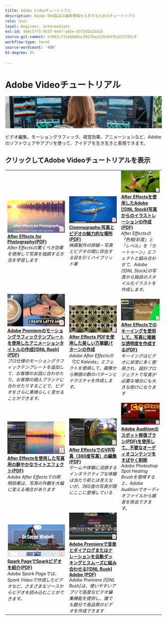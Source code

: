 ```yaml
---
title: Adobe Videoチュートリアル
description: Adobe DVA製品の最新情報を入手するためのチュートリアル
role: User
level: Beginner, Intermediate
exl-id: 4a0c57f5-053f-4e47-a42e-05f2d2a1bd15
source-git-commit: e3982cf31ebb0dac5927baa1352447b3222785c9
workflow-type: tm+mt
source-wordcount: '488'
ht-degree: 0%

---
```


# Adobe Videoチュートリアル

![クリエイティブクラウドのヒーローイメージ](../assets/CCEbanner-DVA.png)

ビデオ編集、モーショングラフィック、視覚効果、アニメーションなど、Adobeのソフトウェアやアプリを使って、アイデアを生き生きと表現できます。

## クリックしてAdobe Videoチュートリアルを表示

<table>
<tr>
 <td>
   <a href="assets/AfterEffectsforPhotography.pdf">
      <img alt="After Effects for Photography" src="assets/AfterEffectsforPhotography.jpg" />
   </a>
    <div>
   <a href="assets/AfterEffectsforPhotography.pdf"><strong>After Effects for Photography(PDF)</strong></a>
    </div>
    <em>After Effectsの驚くべき効果を使用して写真を強調する方法を学習します</em>
    <br>
  </td>
  <td>
   <a href="assets/CinemagraphsTheMesmerizingPlaceBetweenaPhotoandaVideo.pdf">
      <img alt="Cinemagraphs:写真とビデオの魅力的な場所" src="assets/CinemagraphsTheMesmerizingPlaceBetweenaPhotoandaVideo.jpg" />
   </a>
    <div>
   <a href="assets/CinemagraphsTheMesmerizingPlaceBetweenaPhotoandaVideo.pdf"><strong>Cinemagraphs:写真とビデオの魅力的な場所(PDF)</strong></a>
    </div>
    <em>映画製作の詳細 – 写真とビデオの間に存在する目を引くハイブリッド車</em>
    <br>
  </td>
  <td>
   <a href="assets/CreateanIllustrationfromanAdobeStockPhotowithAfterEffects.pdf">
      <img alt="After Effectsを使用したAdobe [!DNL Stock]写真からのイラストレーションの作成" src="assets/CreateanIllustrationfromanAdobeStockPhotowithAfterEffects.jpg" />
   </a>
    <div>
   <a href="assets/CreateanIllustrationfromanAdobeStockPhotowithAfterEffects.pdf"><strong>After Effectsを使用したAdobe [!DNL Stock]写真からのイラストレーションの作成(PDF)</strong></a>
    </div>
    <em>After Effectsの「色相/彩度」と「レベル」を「カートゥーン」エフェクトと組み合わせて、Adobe [!DNL Stock]の写真から独自のスタイル化イラストを作成します。</em>
    <br>
  </td>
</tr>
<tr>
 <td>
   <a href="assets/CreateAnimatedTitlesUsingMotionGraphicsTemplatesinAdobePremiereRush.pdf">
      <img alt="Adobe Premiere [!DNL Rush]のモーショングラフィックテンプレートを使用して、アニメーションタイトルを作成" src="assets/CreateAnimatedTitlesUsingMotionGraphicsTemplatesinAdobePremiereRush.jpg" />
   </a>
    <div>
   <a href="assets/CreateAnimatedTitlesUsingMotionGraphicsTemplatesinAdobePremiereRush.pdf"><strong>Adobe Premiereのモーショングラフィックテンプレートを使用したアニメーションタイトルの作成[!DNL Rush] (PDF)</strong></a>
    </div>
    <em>プロ仕様のモーショングラフィックテンプレートを追加して、お客様のお話に合わせたり、お客様の個人ブランドに合わせたりすることで、ビデオをさらに素晴らしく見せることができます。</em>
    <br>
  </td>
  <td>
   <a href="assets/CreateBeautifulKaleidoscopePatternswithAfterEffects.pdf">
      <img alt="After Effectsで万華鏡の美しいパターンを作成" src="assets/CreateBeautifulKaleidoscopePatternswithAfterEffects.jpg" />
   </a>
    <div>
   <a href="assets/CreateBeautifulKaleidoscopePatternswithAfterEffects.pdf"><strong>After Effects PDFを使用した美しい万華鏡パターンの作成</strong></a>
    </div>
    <em>Adobe After Effectsの「CC Kaleida」エフェクトを使用して、画像から無限の数のパターンとテクスチャを作成します。</em>
    <br>
  </td>
  <td>
   <a href="assets/CreateIntricateTransparencyinyourPhotographswithKeyinginAfterEffects.pdf">
      <img alt="After Effectsでのキーイングを使用して、写真に複雑な透明度を作成する" src="assets/CreateIntricateTransparencyinyourPhotographswithKeyinginAfterEffects.jpg" />
   </a>
    <div>
   <a href="assets/CreateIntricateTransparencyinyourPhotographswithKeyinginAfterEffects.pdf"><strong>After Effectsでのキーイングを使用して、写真に複雑な透明度を作成する(PDF)</strong></a>
    </div>
    <em>キーイングはビデオに非常に多く使用され、設計プロジェクトで写真が必要な場合にも大きな助けになります</em>
    <br>
  </td>
</tr>
<tr>
 <td>
   <a href="assets/DazzlingLightEffectsforPhotographywithAfterEffects.pdf">
      <img alt="After Effectsを使用した写真用の輝くライトエフェクト" src="assets/DazzlingLightEffectsforPhotographywithAfterEffects.jpg" />
   </a>
    <div>
   <a href="assets/DazzlingLightEffectsforPhotographywithAfterEffects.pdf"><strong>After Effectsを使用した写真用の鮮やかなライトエフェクト(PDF)</strong></a>
    </div>
    <em>Adobe After Effectsでの照明効果は、写真の外観を大幅に変える場合があります</em>
    <br>
  </td>
  <td>
   <a href="assets/EditingVRPhotography360photoswithAfterEffects.pdf">
      <img alt="After EffectsでのVR写真（360度写真）の編集" src="assets/EditingVRPhotography360photoswithAfterEffects.jpg" />
   </a>
    <div>
   <a href="assets/EditingVRPhotography360photoswithAfterEffects.pdf"><strong>After EffectsでのVR写真（360度写真）の編集(PDF)</strong></a>
    </div>
    <em>ゲームや体験に没頭するインタラクティブな体験は当たり前とは言えないが、360度の写真が既にここに登場している</em>
    <br>
  </td>
  <td>
   <a href="assets/QuicklyRemoveUnwantedAudioContentwiththeSpotHealingBrushinAdobeAudition.pdf">
      <img alt="Adobe Auditionのスポット修復ブラシを使用して、不要なオーディオコンテンツをすばやく削除" src="assets/QuicklyRemoveUnwantedAudioContentwiththeSpotHealingBrushinAdobeAudition.jpg" />
   </a>
    <div>
   <a href="assets/QuicklyRemoveUnwantedAudioContentwiththeSpotHealingBrushinAdobeAudition.pdf"><strong>Adobe Auditionのスポット修復ブラシ(PDF)を使用して、不要なオーディオコンテンツをすばやく削除</strong></a>
    </div>
    <em>Adobe Photoshop Spot Healing Brushを使用すると、Adobe Auditionでオーディオファイルから雑音を除去できます。</em>
    <br>
  </td>
</tr>
<tr>
   <td>
   <a href="assets/ShowcaseyourSparkVideoinyourSparkPage.pdf">
      <img alt="SparkページでSparkビデオを紹介" src="assets/ShowcaseyourSparkVideoinyourSparkPage.jpg" />
   </a>
    <div>
   <a href="assets/ShowcaseyourSparkVideoinyourSparkPage.pdf"><strong>Spark PageでSparkビデオを紹介(PDF)</strong></a>
    </div>
    <em>Adobe Spark Pageでは、Spark Videoで作成したビデオなど、さまざまなソースからビデオを読み込むことができます。</em>
    <br>
  </td>
  <td>
   <a href="assets/SmoothlyCombineMusicandDialogueorNarrationwithAutoduckinginAdobePremiereRush.pdf">
      <img alt="Adobe Premiere [!DNL Rush] Adobeで音楽とダイアログまたはナレーションを自動ダッキングとスムーズに組み合わせる" src="assets/SmoothlyCombineMusicandDialogueorNarrationwithAutoduckinginAdobePremiereRush.jpg" />
   </a>
    <div>
   <a href="assets/SmoothlyCombineMusicandDialogueorNarrationwithAutoduckinginAdobePremiereRush.pdf"><strong>Adobe Premiereで音楽とダイアログまたはナレーションを自動ダッキングとスムーズに組み合わせる[!DNL Rush] Adobe (PDF)</strong></a>
    </div>
    <em>Adobe Premiere [!DNL Rush]は、使いやすいアプリで高度なビデオ編集機能を提供し、誰でも数分で高品質のビデオを作成できます</em>
    <br>
  </td>
</tr>
</table>
